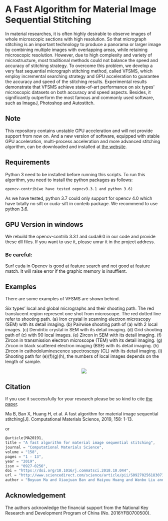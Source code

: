 # A Fast Algorithm for Material Image Sequential Stitching
In material researches, it is often highly desirable to observe images of whole microscopic sections with high resolution. So that micrograph stitching is an important technology to produce a panorama or larger image by combining multiple images with overlapping areas, while retaining microscopic resolution. However, due to high complexity and variety of microstructure, most traditional methods could not balance the speed and accuracy of stitching strategy. To overcome this problem, we develop a very fast sequential micrograph stitching method, called VFSMS, which employ incremental searching strategy and GPU acceleration to guarantee the accuracy and speed of the stitching results. Experimental results demonstrate that VFSMS achieve state-of-art performance on six types' microscopic datasets on both accuracy and speed aspects. Besides, it significantly outperform the most famous and commonly used software, such as ImageJ, Photoshop and Autostitch.

## Note
This repository contains unstable GPU acceleration and will not provide support from now on. And a new version of software, equipped with stable GPU acceleration, multi-process acceleration and more advanced stitching algorithm, can be downloaded and installed at [the website](http://microstitch.tech/).

## Requirements
Python 3 need to be installed before running this scripts.
To run this algorithm, you need to install the python packages as follows:

    opencv-contrib(we have tested oepncv3.3.1 and python 3.6)

As we have tested, python 3.7 could only support for opencv 4.0 which have totally no sift or cuda-sift in conteib package. We recommend to use python 3.6.

## GPU Version in windows
We rebuild the opencv-contrib 3.3.1 and cuda9.0 in our code and provide these dll files. If you want to use it, please unrar it in the project address. 

### Be careful:
Surf cuda in Opencv is good at feature search and not good at feature match. It will raise error if the graphic memory is insuffient.

## Examples
There are some examples of VFSMS are shown behind.

Six types’ local and global micrographs and their shooting path. The red translucent region represent one shot from microscope. The red dotted line refer to shooting path. (a) Iron crystal in scanning electron microscopy (SEM) with its detail imaging. (b) Pairwise shooting path of (a) with 2 local images. (c) Dendritic crystal in SEM with its detail imaging. (d) Grid shooting path of (c) with 90 local images. (e) Zircon in SEM with its detail imaging. (f) Zircon in transmission electron microscope (TEM) with its detail imaging. (g) Zircon in black scattered electron imaging (BSE) with its detail imaging. (h) Zircon in cathodoluminescence spectroscopy (CL) with its detail imaging. (i) Shooting path for (e)(f)(g)(h), the numbers of local images depends on the length of sample.
<p align = "center">
<img src="https://github.com/MATony/ImageStitch/blob/master/demoImages/examplesOfImageStitch.png">
</p>


## Citation
If you use it successfully for your research please be so kind to cite [the paper](https://www.sciencedirect.com/science/article/pii/S0927025618307158).

Ma B, Ban X, Huang H, et al. A fast algorithm for material image sequential stitching[J]. Computational Materials Science, 2019, 158: 1-13.

or
```C
@article{MA20191,
title = "A fast algorithm for material image sequential stitching",
journal = "Computational Materials Science",
volume = "158",
pages = "1 - 13",
year = "2019",
issn = "0927-0256",
doi = "https://doi.org/10.1016/j.commatsci.2018.10.044",
url = "http://www.sciencedirect.com/science/article/pii/S0927025618307158",
author = "Boyuan Ma and Xiaojuan Ban and Haiyou Huang and Wanbo Liu and Chuni Liu and Di Wu and Yonghong Zhi"}
```
## Acknowledgement
The authors acknowledge the financial support from the National Key Research and Development Program of China (No. 2016YFB0700500).
